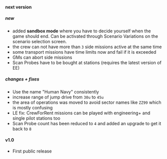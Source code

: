 #### next version

##### new

* added **sandbox mode** where you have to decide yourself when the game should end. Can be activated through Scenario Variations on the scenario selection screen.
* the crew can not have more than `3` side missions active at the same time
* some transport missions have time limits now and fail if it is exceeded
* GMs can abort side missions
* Scan Probes have to be bought at stations (requires the latest version of EE)

##### changes + fixes
* Use the name "Human Navy" consistently
* increase range of jump drive from `30u` to `45u`
* the area of operations was moved to avoid sector names like `ZZ99` which is mostly confusing
* LE fix: CrewForRent missions can be played with engineering+ and single pilot stations too
* Scan Probe count has been reduced to `4` and added an upgrade to get it back to `8`

#### v1.0

* First public release